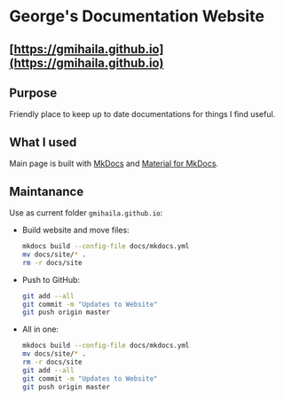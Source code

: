 # George's Documentation Website

## [https://gmihaila.github.io](https://gmihaila.github.io)

## Purpose

Friendly place to keep up to date documentations for things I find useful.

## What I used

Main page is built with [MkDocs](https://www.mkdocs.org/) and [Material for MkDocs](https://squidfunk.github.io/mkdocs-material/).


## Maintanance

Use as current folder `gmihaila.github.io`:

* Build website and move files:
  ```bash
  mkdocs build --config-file docs/mkdocs.yml
  mv docs/site/* .
  rm -r docs/site
  ```

* Push to GitHub:

  ```bash
  git add --all
  git commit -m "Updates to Website"
  git push origin master
  ```
  
* All in one:

  ```bash
  mkdocs build --config-file docs/mkdocs.yml
  mv docs/site/* .
  rm -r docs/site
  git add --all
  git commit -m "Updates to Website"
  git push origin master
  ```


